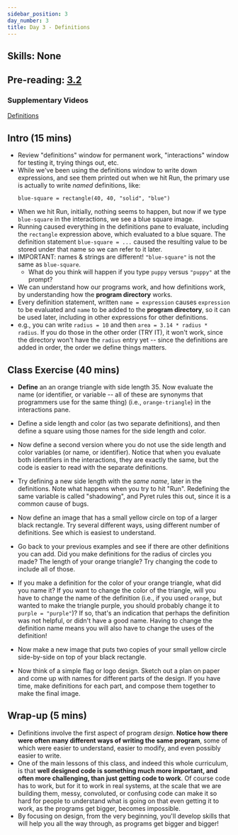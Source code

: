 ```yaml
---
sidebar_position: 3
day_number: 3
title: Day 3 - Definitions
---
```


## Skills: None

## Pre-reading: [3.2](%7B%7BDCIC_DOMAIN%7D%7D/Naming_Values.html)

### Supplementary Videos
[Definitions](https://northeastern.hosted.panopto.com/Panopto/Pages/Viewer.aspx?id=3c56d9f5-4f07-4cc7-845c-b32f012f9b79)
## Intro (15 mins)

- Review "definitions" window for permanent work, "interactions" window for testing it, trying things out, etc.
- While we've been using the definitions window to write down expressions, and see them printed out when we hit Run, the primary use is actually to write *named* definitions, like:
  ```pyret
  blue-square = rectangle(40, 40, "solid", "blue")
  ```
- When we hit Run, initially, nothing seems to happen, but now if we type `blue-square` in the interactions, we see a blue square image.
- Running caused everything in the definitions pane to evaluate, including the `rectangle` expression above, which evaluated to a blue square. The definition statement `blue-square = ...` caused the resulting value to be stored under that name so we can refer to it later.
- IMPORTANT: names & strings are different! `"blue-square"` is not the same as `blue-square`.
  - What do you think will happen if you type `puppy` versus `"puppy"` at the prompt?
- We can understand how our programs work, and how definitions work, by understanding how the **program directory** works.
- Every definition statement, written `name = expression` causes `expression` to be evaluated and `name` to be added to the **program directory**, so it can be used later, including in other expressions for other definitions.
- e.g., you can write `radius = 10` and then `area = 3.14 * radius * radius`. If you do those in the other order (TRY IT), it won't work, since the directory won't have the `radius` entry yet -- since the definitions are added in order, the order we define things matters.

## Class Exercise (40 mins)

- **Define** an an orange triangle with side length 35. Now evaluate the name (or identifier, or variable -- all of these are synonyms that programmers use for the same thing) (i.e., `orange-triangle`) in the interactions pane.

- Define a side length and color (as two separate definitions), and then define a square using those names for the side length and color.

- Now define a second version where you do not use the side length and color
  variables (or name, or identifier). Notice that when you evaluate both identifiers in the interactions,
  they are exactly the same, but the code is easier to read with the separate
  definitions.

- Try defining a new side length with the _same name_, later in the
  definitions. Note what happens when you try to hit "Run". Redefining the same
  variable is called "shadowing", and Pyret rules this out, since it is a common
  cause of bugs.

- Now define an image that has a small yellow circle on top of a larger black
  rectangle. Try several different ways, using different number of definitions.
  See which is easiest to understand.

- Go back to your previous examples and see if there are other definitions you
  can add. Did you make definitions for the radius of circles you made? The
  length of your orange triangle? Try changing the code to include all of those.

- If you make a definition for the color of your orange triangle, what did you
  name it? If you want to change the color of the triangle, will you have to
  change the name of the definition (i.e., if you used `orange`, but wanted to
  make the triangle purple, you should probably change it to `purple = "purple"`)? If so, that's an indication that perhaps the definition was not
  helpful, or didn't have a good name. Having to change the definition name
  means you will also have to change the uses of the definition!

- Now make a new image that puts two copies of your small yellow circle
  side-by-side on top of your black rectangle.

- Now think of a simple flag or logo design. Sketch out a plan on paper and come up with names for different parts of the design. If you have time, make definitions for each part, and compose them together to make the final image.

## Wrap-up (5 mins)

- Definitions involve the first aspect of program *design*. **Notice how there
  were often many different ways of writing the same program**, some of which were
  easier to understand, easier to modify, and even possibly easier to write.
- One of the main lessons of this class, and indeed this whole curriculum, is
  that **well designed code is something much more important, and often more
  challenging, than just getting code to work**. Of course code has to work, but
  for it to work in real systems, at the scale that we are building them, messy,
  convoluted, or confusing code can make it so hard for people to understand
  what is going on that even getting it to work, as the programs get bigger,
  becomes impossible.
- By focusing on design, from the very beginning, you'll develop skills that will
  help you all the way through, as programs get bigger and bigger!
